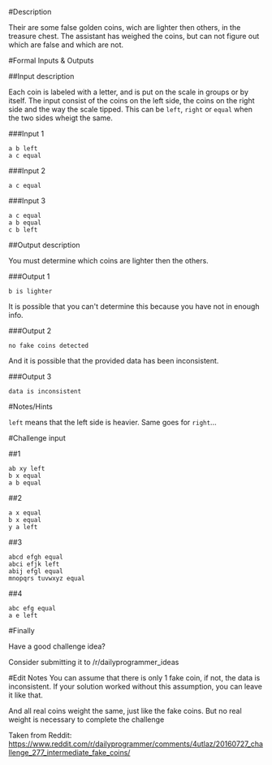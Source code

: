 #Description

Their are some false golden coins, wich are lighter then others, in the treasure chest. The assistant has weighed the coins, but can not figure out which are false and which are not.

#Formal Inputs & Outputs

##Input description

Each coin is labeled with a letter, and is put on the scale in groups or by itself.
The input consist of the coins on the left side, the coins on the right side and the way the scale tipped. This can be `left`, `right` or `equal` when the two sides wheigt the same. 

###Input 1

    a b left
    a c equal

###Input 2

    a c equal
    
###Input 3

    a c equal
    a b equal
    c b left

##Output description

You must determine which coins are lighter then the others.

###Output 1

    b is lighter
    
It is possible that you can't determine this because you have not in enough info.

###Output 2

    no fake coins detected
    
And it is possible that the provided data has been inconsistent.

###Output 3

    data is inconsistent

#Notes/Hints

`left` means that the left side is heavier. Same goes for `right`...


#Challenge input

##1

    ab xy left
    b x equal
    a b equal
    
##2

    a x equal
    b x equal
    y a left
   
##3

    abcd efgh equal
    abci efjk left
    abij efgl equal
    mnopqrs tuvwxyz equal

##4

    abc efg equal
    a e left

#Finally

Have a good challenge idea?

Consider submitting it to /r/dailyprogrammer_ideas

#Edit Notes
You can assume that there is only 1 fake coin, if not, the data is inconsistent.
If your solution worked without this assumption, you can leave it like that.

And all real coins weight the same, just like the fake coins. But no real weight is necessary to complete the challenge

Taken from Reddit: https://www.reddit.com/r/dailyprogrammer/comments/4utlaz/20160727_challenge_277_intermediate_fake_coins/